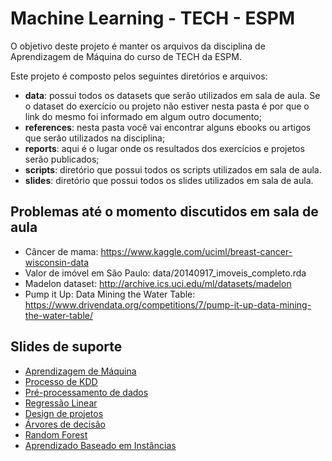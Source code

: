 # Machine Learning - TECH - ESPM

O objetivo deste projeto é manter os arquivos da disciplina de 
Aprendizagem de Máquina do curso de TECH da ESPM. 

Este projeto é composto pelos seguintes diretórios e arquivos: 

* **data**: possui todos os datasets que serão utilizados em sala de aula. Se o 
dataset do exercício ou projeto não estiver nesta pasta é por que o link do mesmo
foi informado em algum outro documento;
* **references**: nesta pasta você vai encontrar alguns ebooks 
ou artigos que serão utilizados na disciplina;
* **reports**: aqui é o lugar onde os resultados dos exercícios e projetos serão publicados;
* **scripts**: diretório que possui todos os scripts utilizados em sala de aula.
* **slides**: diretório que possui todos os slides utilizados em sala de aula.

## Problemas até o momento discutidos em sala de aula

* Câncer de mama: https://www.kaggle.com/uciml/breast-cancer-wisconsin-data
* Valor de imóvel em São Paulo: data/20140917_imoveis_completo.rda
* Madelon dataset: http://archive.ics.uci.edu/ml/datasets/madelon
* Pump it Up: Data Mining the Water Table: https://www.drivendata.org/competitions/7/pump-it-up-data-mining-the-water-table/

## Slides de suporte

* [Aprendizagem de Máquina](slides/Aula01-aprendizagemMaquina/aIntroducao.pdf)
* [Processo de KDD](slides/Aula02-processo-kdd/bigDataCienciaDadosKDD.pdf)
* [Pré-processamento de dados](slides/Aula03-processamentoDadosR/analiseExploratoria_v2.pdf)
* [Regressão Linear](slides/Aula04-regressao/regressao.pdf)
* [Design de projetos](slides/Aula03-design/projetoEvalidacao.pdf)
* [Árvores de decisão](slides/Aula05-arvoresDecisao/arvoresDecisao.pdf)
* [Random Forest](slides/Aula05-randomForest/randomForest.pdf)
* [Aprendizado Baseado em Instâncias](slides/Aula06-aprendizadoBaseadoInstancias/aprendizadoBaseadoInstancias.pdf)

